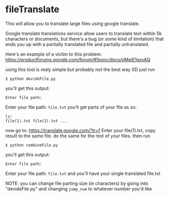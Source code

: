 # fileTranslate
This will allow you to translate large files using google translate.

Google translate translations service allow users to translate text within 5k characters
or documents, but there's a bug (or some kind of limitation) that ends you up with a partially
translated file and partially untranslated.

Here's an example of a victim to this problem: https://productforums.google.com/forum/#!topic/docs/pMeiE1pxyAQ

using this tool is realy simple but probably not the best way XD
just run
```
$ python devideFile.py
```
you'll get this output:
```
Enter file path:
```
Enter your file path:
```file.txt```
you'll get parts of your file as so:
```
ls:
file(1).txt file(2).txt ...
```
now go to: https://translate.google.com/?tr=f
Enter your file(1).txt, copy result to the same file.
do the same for the rest of your files.
then run
```
$ python combineFile.py
```
you'll get this output:
```
Enter file path: 
```
Enter your file path:
```file.txt```
and you'll have your single translated file.txt

NOTE: you can change file parting size (in characters) by going into "devideFile.py"
and changing ```jump_num``` to whatever number you'd like
